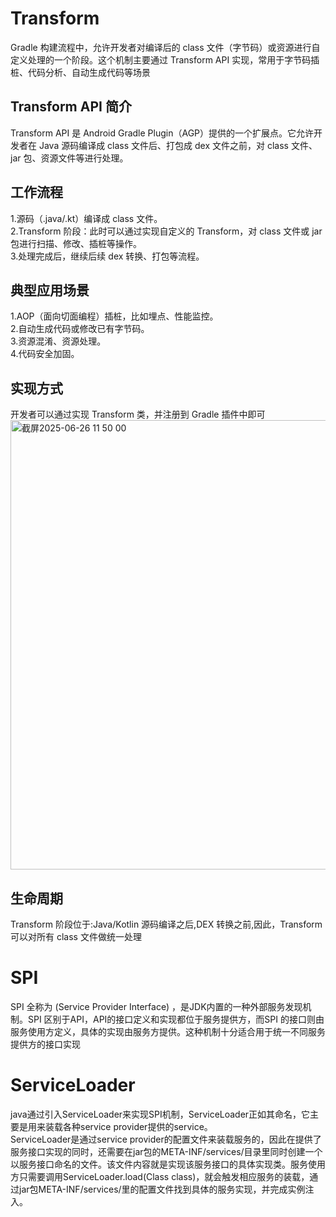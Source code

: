 # Transform
Gradle 构建流程中，允许开发者对编译后的 class 文件（字节码）或资源进行自定义处理的一个阶段。这个机制主要通过 Transform API 实现，常用于字节码插桩、代码分析、自动生成代码等场景   
## Transform API 简介
Transform API 是 Android Gradle Plugin（AGP）提供的一个扩展点。它允许开发者在 Java 源码编译成 class 文件后、打包成 dex 文件之前，对 class 文件、jar 包、资源文件等进行处理。
## 工作流程
1.源码（.java/.kt）编译成 class 文件。  
2.Transform 阶段：此时可以通过实现自定义的 Transform，对 class 文件或 jar 包进行扫描、修改、插桩等操作。  
3.处理完成后，继续后续 dex 转换、打包等流程。
## 典型应用场景
1.AOP（面向切面编程）插桩，比如埋点、性能监控。  
2.自动生成代码或修改已有字节码。  
3.资源混淆、资源处理。  
4.代码安全加固。
## 实现方式
开发者可以通过实现 Transform 类，并注册到 Gradle 插件中即可  
<img width="719" alt="截屏2025-06-26 11 50 00" src="https://github.com/user-attachments/assets/d101a8b7-859a-40dc-ab8e-fa971876423e" />
## 生命周期
Transform 阶段位于:Java/Kotlin 源码编译之后,DEX 转换之前,因此，Transform 可以对所有 class 文件做统一处理
# SPI
SPI 全称为 (Service Provider Interface) ，是JDK内置的一种外部服务发现机制。SPI 区别于API，API的接口定义和实现都位于服务提供方，而SPI 的接口则由服务使用方定义，具体的实现由服务方提供。这种机制十分适合用于统一不同服务提供方的接口实现  
# ServiceLoader
java通过引入ServiceLoader来实现SPI机制，ServiceLoader正如其命名，它主要是用来装载各种service provider提供的service。  
ServiceLoader是通过service provider的配置文件来装载服务的，因此在提供了服务接口实现的同时，还需要在jar包的META-INF/services/目录里同时创建一个以服务接口命名的文件。该文件内容就是实现该服务接口的具体实现类。服务使用方只需要调用ServiceLoader.load(Class class)，就会触发相应服务的装载，通过jar包META-INF/services/里的配置文件找到具体的服务实现，并完成实例注入。
